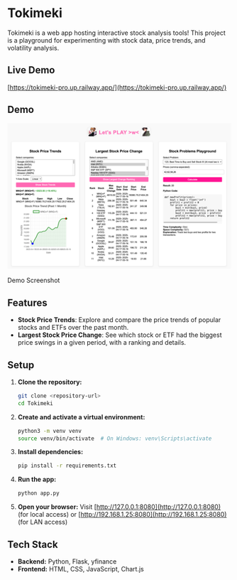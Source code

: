 # Tokimeki

Tokimeki is a web app hosting interactive stock analysis tools! This project is a playground for experimenting with stock data, price trends, and volatility analysis.

## Live Demo

[https://tokimeki-pro.up.railway.app/](https://tokimeki-pro.up.railway.app/)

## Demo

![Demo Screenshot](static/img/demo.png)

Demo Screenshot

## Features
- **Stock Price Trends**: Explore and compare the price trends of popular stocks and ETFs over the past month.
- **Largest Stock Price Change**: See which stock or ETF had the biggest price swings in a given period, with a ranking and details.

## Setup
1. **Clone the repository:**
   ```bash
   git clone <repository-url>
   cd Tokimeki
   ```
2. **Create and activate a virtual environment:**
   ```bash
   python3 -m venv venv
   source venv/bin/activate  # On Windows: venv\Scripts\activate
   ```
3. **Install dependencies:**
   ```bash
   pip install -r requirements.txt
   ```
4. **Run the app:**
   ```bash
   python app.py
   ```
5. **Open your browser:**
   Visit [http://127.0.0.1:8080](http://127.0.0.1:8080) (for local access)
   or [http://192.168.1.25:8080](http://192.168.1.25:8080) (for LAN access)

## Tech Stack
- **Backend:** Python, Flask, yfinance
- **Frontend:** HTML, CSS, JavaScript, Chart.js
